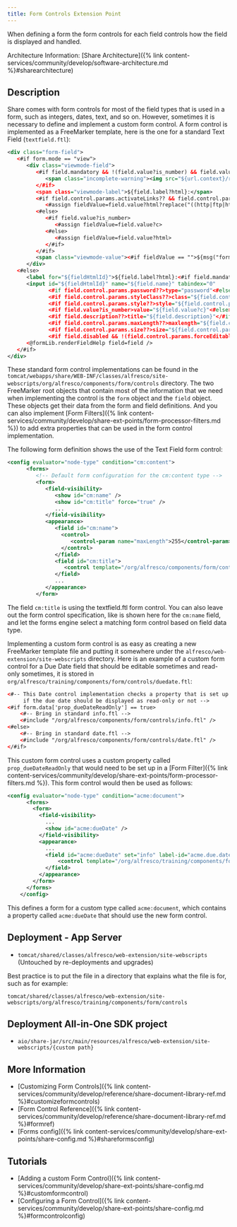 ```yaml
---
title: Form Controls Extension Point
---
```


When defining a form the form controls for each field controls how the field is displayed and handled.

Architecture Information: [Share Architecture]({% link content-services/community/develop/software-architecture.md %}#sharearchitecture)

## Description

Share comes with form controls for most of the field types that is used in a form, such as integers, dates, text, and 
so on. However, sometimes it is necessary to define and implement a custom form control. A form control is implemented 
as a FreeMarker template, here is the one for a standard Text Field (`textfield.ftl`): 

```xml
<div class="form-field">
   <#if form.mode == "view">
      <div class="viewmode-field">
         <#if field.mandatory && !(field.value?is_number) && field.value == "">
            <span class="incomplete-warning"><img src="${url.context}/res/components/form/images/warning-16.png" title="${msg("form.field.incomplete")}" /><span>
         </#if>
         <span class="viewmode-label">${field.label?html}:</span>
         <#if field.control.params.activateLinks?? && field.control.params.activateLinks == "true">
            <#assign fieldValue=field.value?html?replace("((http|ftp|https):\/\/[\w\-_]+(\.[\w\-_]+)+([\w\-\.,@?\^=%&:\/~\+#]*[\w\-\@?\^=%&\/~\+#])?)", "<a href=\"$1\" target=\"_blank\">$1</a>", "r")>
         <#else>
            <#if field.value?is_number>
               <#assign fieldValue=field.value?c>
            <#else>
               <#assign fieldValue=field.value?html>
            </#if>
         </#if>
         <span class="viewmode-value"><#if fieldValue == "">${msg("form.control.novalue")}<#else>${fieldValue}</#if></span>
      </div>
   <#else>
      <label for="${fieldHtmlId}">${field.label?html}:<#if field.mandatory><span class="mandatory-indicator">${msg("form.required.fields.marker")}</span></#if></label>
      <input id="${fieldHtmlId}" name="${field.name}" tabindex="0"
             <#if field.control.params.password??>type="password"<#else>type="text"</#if>
             <#if field.control.params.styleClass??>class="${field.control.params.styleClass}"</#if>
             <#if field.control.params.style??>style="${field.control.params.style}"</#if>
             <#if field.value?is_number>value="${field.value?c}"<#else>value="${field.value?html}"</#if>
             <#if field.description??>title="${field.description}"</#if>
             <#if field.control.params.maxLength??>maxlength="${field.control.params.maxLength}"<#else>maxlength="1024"</#if> 
             <#if field.control.params.size??>size="${field.control.params.size}"</#if> 
             <#if field.disabled && !(field.control.params.forceEditable?? && field.control.params.forceEditable == "true")>disabled="true"</#if> />
      <@formLib.renderFieldHelp field=field />
   </#if>
</div>
```

These standard form control implementations can be found in the `tomcat/webapps/share/WEB-INF/classes/alfresco/site-webscripts/org/alfresco/components/form/controls` 
directory. The two FreeMarker root objects that contain most of the information that we need when implementing the 
control is the `form` object and the `field` object. These objects get their data from the form and field definitions. 
And you can also implement [Form Filters]({% link content-services/community/develop/share-ext-points/form-processor-filters.md %}) 
to add extra properties that can be used in the form control implementation.

The following form definition shows the use of the Text Field form control:

```xml
<config evaluator="node-type" condition="cm:content">
      <forms>
         <!-- Default form configuration for the cm:content type -->
         <form>
            <field-visibility>
               <show id="cm:name" />
               <show id="cm:title" force="true" />
               ...               
            </field-visibility>
            <appearance>
               <field id="cm:name">
                 <control>
                    <control-param name="maxLength">255</control-param>
                 </control>
               </field>
               <field id="cm:title">
                  <control template="/org/alfresco/components/form/controls/textfield.ftl" />
               </field>
               ...               
            </appearance>
         </form>
```

The field `cm:title` is using the textfield.ftl form control. You can also leave out the form control specification, 
like is shown here for the `cm:name` field, and let the forms engine select a matching form control based on field data type.

Implementing a custom form control is as easy as creating a new FreeMarker template file and putting it somewhere under 
the `alfresco/web-extension/site-webscripts` directory. Here is an example of a custom form control for a Due Date field 
that should be editable sometimes and read-only sometimes, it is stored in `org/alfresco/training/components/form/controls/duedate.ftl`:

```xml
<#-- This Date control implementation checks a property that is set up in a Form Filter to see
     if the due date should be displayed as read-only or not -->
<#if form.data['prop_dueDateReadOnly'] == true>
    <#-- Bring in standard info.ftl -->
    <#include "/org/alfresco/components/form/controls/info.ftl" />
<#else>
    <#-- Bring in standard date.ftl -->
    <#include "/org/alfresco/components/form/controls/date.ftl" />
</#if>
```

This custom form control uses a custom property called `prop_dueDateReadOnly` that would need to be set up in a 
[Form Filter]({% link content-services/community/develop/share-ext-points/form-processor-filters.md %}). This form control would then 
be used as follows:

```xml
<config evaluator="node-type" condition="acme:document">
      <forms>
        <form>
          <field-visibility>
            ...
            <show id="acme:dueDate" />
          </field-visibility>
          <appearance>
            ...
            <field id="acme:dueDate" set="info" label-id="acme.due.date">
                <control template="/org/alfresco/training/components/form/controls/duedate.ftl" />
            </field>
          </appearance>
        </form>
      </forms>
    </config>
```

This defines a form for a custom type called `acme:document`, which contains a property called `acme:dueDate` that should 
use the new form control.

## Deployment - App Server

* `tomcat/shared/classes/alfresco/web-extension/site-webscripts` (Untouched by re-deployments and upgrades)

Best practice is to put the file in a directory that explains what the file is for, such as for example:

`tomcat/shared/classes/alfresco/web-extension/site-webscripts/org/alfresco/training/components/form/controls`

## Deployment All-in-One SDK project

* `aio/share-jar/src/main/resources/alfresco/web-extension/site-webscripts/{custom path}`

## More Information

* [Customizing Form Controls]({% link content-services/community/develop/reference/share-document-library-ref.md %}#customizeformcontrols)
* [Form Control Reference]({% link content-services/community/develop/reference/share-document-library-ref.md %}#formref)
* [Forms config]({% link content-services/community/develop/share-ext-points/share-config.md %}#shareformsconfig)

## Tutorials

* [Adding a custom Form Control]({% link content-services/community/develop/share-ext-points/share-config.md %}#customformcontrol)
* [Configuring a Form Control]({% link content-services/community/develop/share-ext-points/share-config.md %}#formcontrolconfig)
